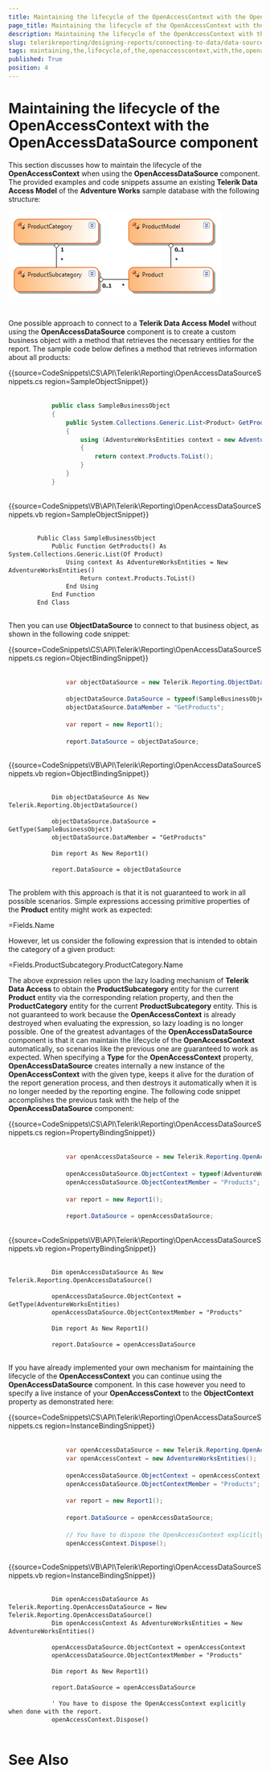 ```yaml
---
title: Maintaining the lifecycle of the OpenAccessContext with the OpenAccessDataSource component
page_title: Maintaining the lifecycle of the OpenAccessContext with the OpenAccessDataSource component | for Telerik Reporting Documentation
description: Maintaining the lifecycle of the OpenAccessContext with the OpenAccessDataSource component
slug: telerikreporting/designing-reports/connecting-to-data/data-source-components/openaccessdatasource-component/maintaining-the-lifecycle-of-the-openaccesscontext-with-the-openaccessdatasource-component
tags: maintaining,the,lifecycle,of,the,openaccesscontext,with,the,openaccessdatasource,component
published: True
position: 4
---
```


# Maintaining the lifecycle of the OpenAccessContext with the OpenAccessDataSource component



This section discusses how to maintain the lifecycle of the __OpenAccessContext__ when using the      	__OpenAccessDataSource__ component. The provided examples and code snippets assume an existing __Telerik Data Access Model__      	of the __Adventure Works__ sample database with the following structure:

  
  ![](images/DataSources/OpenAccessDataSourceAdventureWorksEntityModel.png)

## 

One possible approach to connect to a __Telerik Data Access Model__ without using the __OpenAccessDataSource__ component        	is to create a custom business object with a method that retrieves the necessary entities for the report.        	The sample code below defines a method that retrieves information about all products:       	

{{source=CodeSnippets\CS\API\Telerik\Reporting\OpenAccessDataSourceSnippets.cs region=SampleObjectSnippet}}
````C#
	
	        public class SampleBusinessObject
	        {
	            public System.Collections.Generic.List<Product> GetProducts()
	            {
	                using (AdventureWorksEntities context = new AdventureWorksEntities())
	                {
	                    return context.Products.ToList();
	                }
	            }
	        }
	
````



{{source=CodeSnippets\VB\API\Telerik\Reporting\OpenAccessDataSourceSnippets.vb region=SampleObjectSnippet}}
````VB
	
	    Public Class SampleBusinessObject
	        Public Function GetProducts() As System.Collections.Generic.List(Of Product)
	            Using context As AdventureWorksEntities = New AdventureWorksEntities()
	                Return context.Products.ToList()
	            End Using
	        End Function
	    End Class
	
````



Then you can use __ObjectDataSource__ to connect to that business object, as shown in the following code snippet:       	

{{source=CodeSnippets\CS\API\Telerik\Reporting\OpenAccessDataSourceSnippets.cs region=ObjectBindingSnippet}}
````C#
	
	            var objectDataSource = new Telerik.Reporting.ObjectDataSource();
	
	            objectDataSource.DataSource = typeof(SampleBusinessObject);
	            objectDataSource.DataMember = "GetProducts";
	
	            var report = new Report1();
	
	            report.DataSource = objectDataSource;
	
````



{{source=CodeSnippets\VB\API\Telerik\Reporting\OpenAccessDataSourceSnippets.vb region=ObjectBindingSnippet}}
````VB
	
	        Dim objectDataSource As New Telerik.Reporting.ObjectDataSource()
	
	        objectDataSource.DataSource = GetType(SampleBusinessObject)
	        objectDataSource.DataMember = "GetProducts"
	
	        Dim report As New Report1()
	
	        report.DataSource = objectDataSource
	
````



The problem with this approach is that it is not guaranteed to work in all possible scenarios. Simple expressions        	accessing primitive properties of the __Product__ entity might work as expected:       	

=Fields.Name

However, let us consider the following expression that is intended to obtain the category of a given product:

=Fields.ProductSubcategory.ProductCategory.Name

The above expression relies upon the lazy loading mechanism of __Telerik Data Access__ to        	obtain the __ProductSubcategory__ entity for the current __Product__ entity via the corresponding relation property,        	and then the __ProductCategory__ entity for the current __ProductSubcategory__ entity. This is not guaranteed to work        	because the __OpenAccessContext__ is already destroyed when evaluating the expression, so lazy loading is no longer        	possible. One of the greatest advantages of the __OpenAccessDataSource__ component is that it can maintain the        	lifecycle of the __OpenAccessContext__ automatically, so scenarios like the previous one are guaranteed to work as        	expected. When specifying a __Type__ for the __OpenAccessContext__ property, __OpenAccessDataSource__ creates internally a new        	instance of the __OpenAccessContext__ with the given type, keeps it alive for the duration of the report generation        	process, and then destroys it automatically when it is no longer needed by the reporting engine. The following        	code snippet accomplishes the previous task with the help of the __OpenAccessDataSource__ component:       	

{{source=CodeSnippets\CS\API\Telerik\Reporting\OpenAccessDataSourceSnippets.cs region=PropertyBindingSnippet}}
````C#
	
	            var openAccessDataSource = new Telerik.Reporting.OpenAccessDataSource();
	
	            openAccessDataSource.ObjectContext = typeof(AdventureWorksEntities);
	            openAccessDataSource.ObjectContextMember = "Products";
	
	            var report = new Report1();
	
	            report.DataSource = openAccessDataSource;
	
````



{{source=CodeSnippets\VB\API\Telerik\Reporting\OpenAccessDataSourceSnippets.vb region=PropertyBindingSnippet}}
````VB
	
	        Dim openAccessDataSource As New Telerik.Reporting.OpenAccessDataSource()
	
	        openAccessDataSource.ObjectContext = GetType(AdventureWorksEntities)
	        openAccessDataSource.ObjectContextMember = "Products"
	
	        Dim report As New Report1()
	
	        report.DataSource = openAccessDataSource
	
````



If you have already implemented your own mechanism for maintaining the lifecycle of the __OpenAccessContext__        	you can continue using the __OpenAccessDataSource__ component. In this case however you need to specify a live instance        	of your __OpenAccessContext__ to the __ObjectContext__ property as demonstrated here:     	

{{source=CodeSnippets\CS\API\Telerik\Reporting\OpenAccessDataSourceSnippets.cs region=InstanceBindingSnippet}}
````C#
	
	            var openAccessDataSource = new Telerik.Reporting.OpenAccessDataSource();
	            var openAccessContext = new AdventureWorksEntities();
	
	            openAccessDataSource.ObjectContext = openAccessContext;
	            openAccessDataSource.ObjectContextMember = "Products";
	
	            var report = new Report1();
	
	            report.DataSource = openAccessDataSource;
	
	            // You have to dispose the OpenAccessContext explicitly when done with the report.
	            openAccessContext.Dispose();
	
````



{{source=CodeSnippets\VB\API\Telerik\Reporting\OpenAccessDataSourceSnippets.vb region=InstanceBindingSnippet}}
````VB
	
	        Dim openAccessDataSource As Telerik.Reporting.OpenAccessDataSource = New Telerik.Reporting.OpenAccessDataSource()
	        Dim openAccessContext As AdventureWorksEntities = New AdventureWorksEntities()
	
	        openAccessDataSource.ObjectContext = openAccessContext
	        openAccessDataSource.ObjectContextMember = "Products"
	
	        Dim report As New Report1()
	
	        report.DataSource = openAccessDataSource
	
	        ' You have to dispose the OpenAccessContext explicitly when done with the report.
	        openAccessContext.Dispose()
	
````



# See Also


